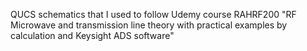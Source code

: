QUCS schematics that I used to follow Udemy course RAHRF200 "RF Microwave and transmission line theory with practical examples by calculation and Keysight ADS software" 
